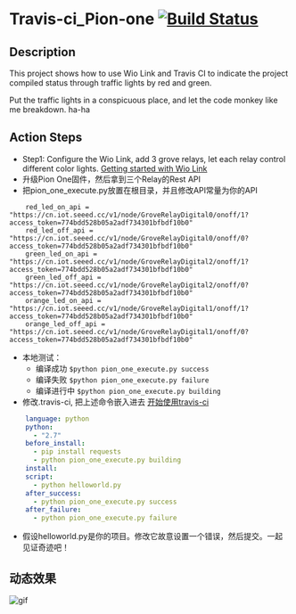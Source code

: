 # Travis-ci_Pion-one [![Build Status](https://travis-ci.org/Lee-Kevin/Travis-ci_Wio-Link.svg)](https://travis-ci.org/Lee-Kevin/Travis-ci_Wio-Link)

## Description 
This project shows how to use  Wio Link and Travis CI to indicate the project compiled status through traffic lights by red and green.

Put the traffic lights in a conspicuous place, and let the code monkey like me breakdown. ha-ha


## Action Steps
* Step1: Configure the Wio Link, add 3 grove relays, let each relay control different color lights. [Getting started with Wio Link](http://iot.seeed.cc/getting_started.html)  
* 升级Pion One固件，然后拿到三个Relay的Rest API
* 把pion_one_execute.py放置在根目录，并且修改API常量为你的API
```
    red_led_on_api = "https://cn.iot.seeed.cc/v1/node/GroveRelayDigital0/onoff/1?access_token=774bdd528b05a2adf734301bfbdf10b0"
    red_led_off_api = "https://cn.iot.seeed.cc/v1/node/GroveRelayDigital0/onoff/0?access_token=774bdd528b05a2adf734301bfbdf10b0"
    green_led_on_api = "https://cn.iot.seeed.cc/v1/node/GroveRelayDigital2/onoff/1?access_token=774bdd528b05a2adf734301bfbdf10b0"
    green_led_off_api = "https://cn.iot.seeed.cc/v1/node/GroveRelayDigital2/onoff/0?access_token=774bdd528b05a2adf734301bfbdf10b0"
    orange_led_on_api = "https://cn.iot.seeed.cc/v1/node/GroveRelayDigital1/onoff/1?access_token=774bdd528b05a2adf734301bfbdf10b0"
    orange_led_off_api = "https://cn.iot.seeed.cc/v1/node/GroveRelayDigital1/onoff/0?access_token=774bdd528b05a2adf734301bfbdf10b0"
```
* 本地测试：  
    * 编译成功 `$python pion_one_execute.py success`
    * 编译失败 `$python pion_one_execute.py failure`
    * 编译进行中 `$python pion_one_execute.py building`
* 修改.travis-ci, 把上述命令嵌入进去 [开始使用travis-ci](http://docs.travis-ci.com/user/for-beginners/)
```yml
    language: python
    python:
      - "2.7"   
    before_install:   
      - pip install requests   
      - python pion_one_execute.py building   
    install:   
    script:   
      - python helloworld.py      
    after_success:    
      - python pion_one_execute.py success   
    after_failure:   
      - python pion_one_execute.py failure   
```
* 假设helloworld.py是你的项目。修改它故意设置一个错误，然后提交。一起见证奇迹吧！

## 动态效果
![gif](/images/logo.png)
